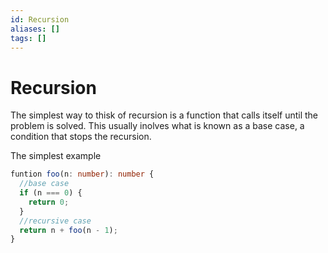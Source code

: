 ```yaml
---
id: Recursion
aliases: []
tags: []
---
```


# Recursion

The simplest way to thisk of recursion is a function that calls itself until the problem is solved.
This usually inolves what is known as a base case, a condition that stops the recursion.

The simplest example
```typescript
funtion foo(n: number): number {
  //base case
  if (n === 0) {
    return 0;
  }
  //recursive case
  return n + foo(n - 1);
}
```

